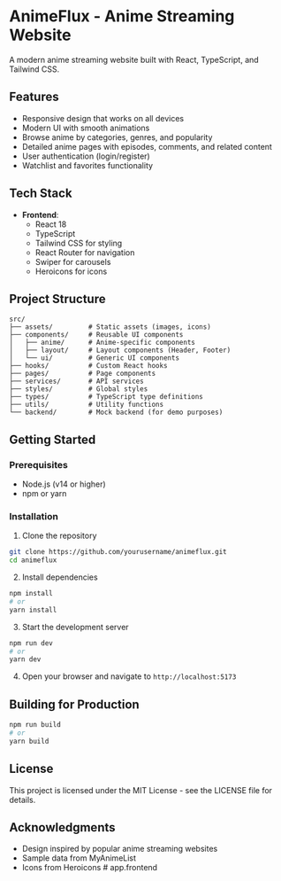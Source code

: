 # AnimeFlux - Anime Streaming Website

A modern anime streaming website built with React, TypeScript, and Tailwind CSS.

## Features

- Responsive design that works on all devices
- Modern UI with smooth animations
- Browse anime by categories, genres, and popularity
- Detailed anime pages with episodes, comments, and related content
- User authentication (login/register)
- Watchlist and favorites functionality

## Tech Stack

- **Frontend**:
  - React 18
  - TypeScript
  - Tailwind CSS for styling
  - React Router for navigation
  - Swiper for carousels
  - Heroicons for icons

## Project Structure

```
src/
├── assets/         # Static assets (images, icons)
├── components/     # Reusable UI components
│   ├── anime/      # Anime-specific components
│   ├── layout/     # Layout components (Header, Footer)
│   └── ui/         # Generic UI components
├── hooks/          # Custom React hooks
├── pages/          # Page components
├── services/       # API services
├── styles/         # Global styles
├── types/          # TypeScript type definitions
├── utils/          # Utility functions
└── backend/        # Mock backend (for demo purposes)
```

## Getting Started

### Prerequisites

- Node.js (v14 or higher)
- npm or yarn

### Installation

1. Clone the repository
```bash
git clone https://github.com/yourusername/animeflux.git
cd animeflux
```

2. Install dependencies
```bash
npm install
# or
yarn install
```

3. Start the development server
```bash
npm run dev
# or
yarn dev
```

4. Open your browser and navigate to `http://localhost:5173`

## Building for Production

```bash
npm run build
# or
yarn build
```

## License

This project is licensed under the MIT License - see the LICENSE file for details.

## Acknowledgments

- Design inspired by popular anime streaming websites
- Sample data from MyAnimeList
- Icons from Heroicons
#   a p p . f r o n t e n d  
 